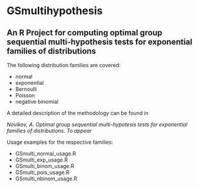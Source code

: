 # GSmultihypothesis
## An R Project for computing optimal group sequential multi-hypothesis tests for exponential families of distributions

The following distribution families are covered:
* normal
* exponential
* Bernoulli
* Poisson
* negative binomial

A detailed description of the methodology can be found in

*Novikov, A. Optimal group sequential multi-hypotesis tests for exponential families of distributions. To appear*

Usage examples for the respective families:
* GSmulti_normal_usage.R
* GSmulti_exp_usage.R
* GSmulti_binom_usage.R
* GSmulti_pois_usage.R
* GSmulti_nbinom_usage.R

